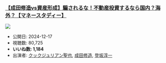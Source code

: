 ### [【成田修造vs資産形成】騙されるな！不動産投資するなら国内？海外？【マネースタディー】](https://www.youtube.com/watch?v=T_e8jcwTWMQ)
[![](https://img.youtube.com/vi/T_e8jcwTWMQ/sddefault.jpg)](https://www.youtube.com/watch?v=T_e8jcwTWMQ)
-   公開日: 2024-12-17
-   視聴数: 80,725
-   **いいね数: 1,184**
-   出演者: [クックジュリアン聖也](/rehacq_fan/people/クックジュリアン聖也 "wikilink"), [成田修造](/rehacq_fan/people/成田修造 "wikilink"), [登坂淳一](/rehacq_fan/people/登坂淳一 "wikilink")
